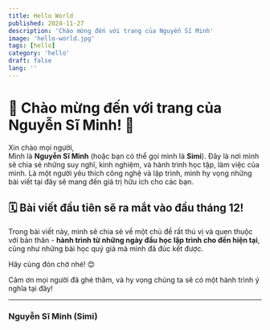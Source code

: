 ```yaml
---
title: Hello World
published: 2024-11-27
description: 'Chào mừng đến với trang của Nguyễn Sĩ Minh'
image: 'hello-world.jpg'
tags: [hello]
category: 'hello'
draft: false 
lang: ''
---
```

# 🎉 Chào mừng đến với trang của Nguyễn Sĩ Minh! 🎉

Xin chào mọi người,  
Mình là **Nguyễn Sĩ Minh** (hoặc bạn có thể gọi mình là **Simi**). Đây là nơi mình sẽ chia sẻ những suy nghĩ, kinh nghiệm, và hành trình học tập, làm việc của mình. Là một người yêu thích công nghệ và lập trình, mình hy vọng những bài viết tại đây sẽ mang đến giá trị hữu ích cho các bạn.

## 🗓️ Bài viết đầu tiên sẽ ra mắt vào đầu tháng 12!
Trong bài viết này, mình sẽ chia sẻ về một chủ đề rất thú vị và quen thuộc với bản thân - **hành trình từ những ngày đầu học lập trình cho đến hiện tại**, cũng như những bài học quý giá mà mình đã đúc kết được.  

Hãy cùng đón chờ nhé! 😊  

Cảm ơn mọi người đã ghé thăm, và hy vọng chúng ta sẽ có một hành trình ý nghĩa tại đây!  

---

### **Nguyễn Sĩ Minh (Simi)**
